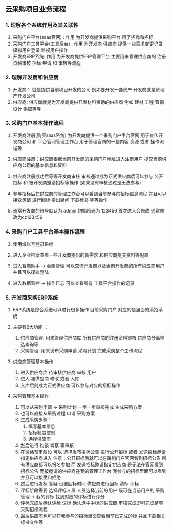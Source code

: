 ## 云采购项目业务流程

### 1. 理解各个系统作用及其关联性

1. 采购门户平台(saas官网) : 作用 为开发商提供采购平台 用了招商和招标
2. 采购门户工具平台(工具后台) : 作用 为开发商 供应商 提供一些需求变更记录  模拟用户登录  监视用户操作
3. 开发商ERP系统: 作用 为开发商提供ERP管理平台 主要用来管理供应商的 注册资料审核 招标 申请 和 审核等流程

### 2. 理解开发商和供应商

1. 开发商： 就是提供当前项目开发的公司 例如要开发一套房产 开发商就是房地产开发公司 
2. 供应商: 供应商就是为开发商提供开发材料资助的供应商 例如 建材 工程 营销 设计 供应等等

### 3. 采购门户基本操作流程

1. 开发商注册(购买saas系统) 为开发商提供一个采购门户平台官网 用于宣传开发商公司 和 平台官网管理工作台 用于管理官网的一些内容 资源 或者 操作流程等
2. 供应商注册：供应商根据当前开发商的采购门户地址进入注册用户 提交当前供应商公司的基本信息和资料

3. 供应商注册成功后等等开发商审核 审核通过成为正式供应商后可以参与 公开招标  和 被开发商邀请招标等操作 (如果没有审核通过是无法参与)
4. 参与招标后在供应商的管理工作台可以看到当前参与的招标信息流程 并且可以接受邀请 进行回标 提出疑问 下载标书 等等操作

5. 通常开发商的账号默认为 admin  初始密码为 123456 首次进入会修改 通常修改为cz123456

### 4. 采购门户工具平台基本操作流程

1. 使用域账号登录系统

2. 进入企业档案查看一些开发商提出的新需求 和供应商提交资料等配置

3. 进入智能助手  -> 台账管理 可以查询开发商以及当前开发商的所有供应商用户 并且可以模拟登陆

4. 进入数据监控 -> 操作日志 可以查看所有 工具平台操作的记录

### 5. 开发商采购ERP系统

1. ERP系统是综合系统可以进行很多操作 目前采购门户 对应的是里面的采招系统

2. 主要有2大功能 ： 
    1. 供应商管理: 用来管理供应商库 所有供应商的注册资料审核 供应商分离筛选查询等
    2. 采购管理: 用来发布采购申请 采购计划 完成采购整个工作流程
3. 供应商管理基本操作

    1. 进入供应商库 待审核供应商 审核 用户 
    2. 进入 准供应商 修改 或者 入库
    3. 入库后则成为正式供应商 可以参与对应的招标操作
4. 采购管理基本操作

    1. 可以从采购申请 -> 采购计划 一步一步审核完成 生成采购方案
    2. 也可以直接从采购过程 申请 采购方案
    3. 生成采购步骤：
        1. 填写基本信息
        2. 招标制度控制
        3. 选择供应商
    4. 然后进行 约谈 考察 等审核
    5. 在资格预审阶段 可以 选择发布招标公告 进行公开招标 或者 发送招标邀请指定供应商进入
        注意：公开招标后就可以在采购门户官网看到招标公告 所有供应商都可以报名参加
             而 发送招标邀请指定供应商 是无法在官网看到招标公告 而被邀请的供应商在我的管理工作台 我参与的招标里面可以看到并且可以接受和拒绝
    6. 然后进行发标 答疑  设置回标时间  供应商进行回标  清标  评标
    7. 评标阶段需要 选择评标人员 人员选择当前的用户 既可在当前用户的  采购管理 -> 我的评标 找到对应的评标进行评分
    8. 评标完成后确认评标 议标 确认选中中标的供应商  审核完成即可完成整套采购招标流程
    9. 最后供应商也可以在我参与的招标里面查看当前已完成的标 并且下载相关标书文件等


